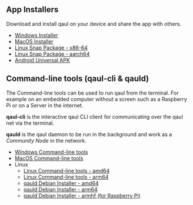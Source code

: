## App Installers

Download and install qaul on your device and share the app with others.

- [Windows Installer](https://github.com/qaul/qaul.net/releases/download/TAGNAME/WINDOWSVERSION.exe)
- [MacOS Installer](https://github.com/qaul/qaul.net/releases/download/TAGNAME/MACOSVERSION.dmg)
- [Linux Snap Package - x86-64](https://github.com/qaul/qaul.net/releases/download/TAGNAME/SNAPVERSION.snap)
- [Linux Snap Package - aarch64](https://github.com/qaul/qaul.net/releases/download/TAGNAME/ARMSNAPVERSION.snap)
- [Android Universal APK](https://github.com/qaul/qaul.net/releases/download/TAGNAME/APKVERSION.apk)

## Command-line tools (qaul-cli & qauld)

The Command-line tools can be used to run qaul from the terminal. For example on an embedded computer without a screen such as a Raspberry Pi or on a Server in the internet.

**qaul-cli** is the interactive qaul CLI client for communicating over the qaul net via the terminal.

**qauld** is the qaul daemon to be run in the background and work as a _Community Node_ in the network.

- [Windows Command-line tools](https://github.com/qaul/qaul.net/releases/download/TAGNAME/windows-cli-binaries.zip)
- [MacOS Command-line tools](https://github.com/qaul/qaul.net/releases/download/TAGNAME/macos-cli-binaries.zip)
- Linux
  - [Linux Command-line tools - amd64](https://github.com/qaul/qaul.net/releases/download/TAGNAME/linux-cli-binaries.zip)
  - [Linux Command-line tools - arm64](https://github.com/qaul/qaul.net/releases/download/TAGNAME/linux-cli-binaries-arm64.zip)
  - [qauld Debian Installer - amd64](https://github.com/qaul/qaul.net/releases/download/TAGNAME/DEB_AMD)
  - [qauld Debian Installer - arm64](https://github.com/qaul/qaul.net/releases/download/TAGNAME/DEB_ARM64)
  - [qauld Debian Installer - armhf (for Raspberry Pi)](https://github.com/qaul/qaul.net/releases/download/TAGNAME/DEB_ARMHF)
